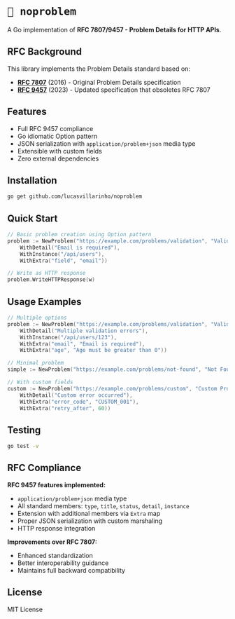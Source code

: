 # `🚩 noproblem`

A Go implementation of **RFC 7807/9457 - Problem Details for HTTP APIs**.

## RFC Background

This library implements the Problem Details standard based on:

- **[RFC 7807](https://datatracker.ietf.org/doc/html/rfc7807)** (2016) - Original Problem Details specification
- **[RFC 9457](https://www.rfc-editor.org/rfc/rfc9457.html)** (2023) - Updated specification that obsoletes RFC 7807

## Features

- Full RFC 9457 compliance
- Go idiomatic Option pattern
- JSON serialization with `application/problem+json` media type
- Extensible with custom fields
- Zero external dependencies

## Installation

```bash
go get github.com/lucasvillarinho/noproblem
```

## Quick Start

```go
// Basic problem creation using Option pattern
problem := NewProblem("https://example.com/problems/validation", "Validation Error", 400,
    WithDetail("Email is required"),
    WithInstance("/api/users"),
    WithExtra("field", "email"))

// Write as HTTP response
problem.WriteHTTPResponse(w)
```

## Usage Examples

```go
// Multiple options
problem := NewProblem("https://example.com/problems/validation", "Validation Error", 400,
    WithDetail("Multiple validation errors"),
    WithInstance("/api/users/123"),
    WithExtra("email", "Email is required"),
    WithExtra("age", "Age must be greater than 0"))

// Minimal problem
simple := NewProblem("https://example.com/problems/not-found", "Not Found", 404)

// With custom fields
custom := NewProblem("https://example.com/problems/custom", "Custom Problem", 422,
    WithDetail("Custom error occurred"),
    WithExtra("error_code", "CUSTOM_001"),
    WithExtra("retry_after", 60))
```

## Testing

```bash
go test -v
```

## RFC Compliance

**RFC 9457 features implemented:**

- `application/problem+json` media type
- All standard members: `type`, `title`, `status`, `detail`, `instance`
- Extension with additional members via `Extra` map
- Proper JSON serialization with custom marshaling
- HTTP response integration

**Improvements over RFC 7807:**

- Enhanced standardization
- Better interoperability guidance
- Maintains full backward compatibility

## License

MIT License
